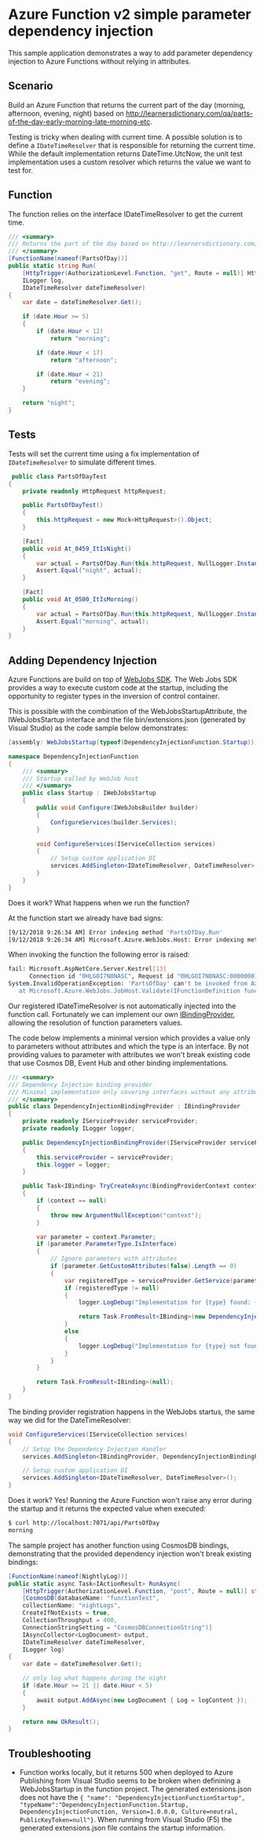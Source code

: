 # Azure Function v2 simple parameter dependency injection

This sample application demonstrates a way to add parameter dependency injection to Azure Functions without relying in attributes.

## Scenario

Build an Azure Function that returns the current part of the day (morning, afternoon, evening, night) based on http://learnersdictionary.com/qa/parts-of-the-day-early-morning-late-morning-etc.

Testing is tricky when dealing with current time. A possible solution is to define a `IDateTimeResolver` that is responsible for returning the current time. While the default implementation returns DateTime.UtcNow, the unit test implementation uses a custom resolver which returns the value we want to test for.

## Function

The function relies on the interface IDateTimeResolver to get the current time.

```C#
/// <summary>
/// Returns the part of the day based on http://learnersdictionary.com/qa/parts-of-the-day-early-morning-late-morning-etc
/// </summary>
[FunctionName(nameof(PartsOfDay))]
public static string Run(
    [HttpTrigger(AuthorizationLevel.Function, "get", Route = null)] HttpRequest req, 
    ILogger log,
    IDateTimeResolver dateTimeResolver)
{
    var date = dateTimeResolver.Get();

    if (date.Hour >= 5)
    {
        if (date.Hour < 12)
            return "morning";

        if (date.Hour < 17)
            return "afternoon";

        if (date.Hour < 21)
            return "evening";
    }

    return "night";
}
```

## Tests

Tests will set the current time using a fix implementation of `IDateTimeResolver` to simulate different times.

```C#
 public class PartsOfDayTest
{
    private readonly HttpRequest httpRequest;

    public PartsOfDayTest()
    {
        this.httpRequest = new Mock<HttpRequest>().Object;            
    }

    [Fact]
    public void At_0459_ItIsNight()
    {
        var actual = PartsOfDay.Run(this.httpRequest, NullLogger.Instance, new FixDateTimeResolver(new DateTime(2000, 1, 1, 4, 59, 0, DateTimeKind.Utc)));
        Assert.Equal("night", actual);
    }

    [Fact]
    public void At_0500_ItIsMorning()
    {
        var actual = PartsOfDay.Run(this.httpRequest, NullLogger.Instance, new FixDateTimeResolver(new DateTime(2000, 1, 1, 5, 0, 0, DateTimeKind.Utc)));
        Assert.Equal("morning", actual);
    }
}
```


## Adding Dependency Injection

Azure Functions are build on top of [WebJobs SDK](https://docs.microsoft.com/en-us/azure/app-service/web-sites-create-web-jobs). The Web Jobs SDK provides a way to execute custom code at the startup, including the opportunity to register types in the inversion of control container.

This is possible with the combination of the WebJobsStartupAttribute, the IWebJobsStartup interface and the file bin/extensions.json (generated by Visual Studio) as the code sample below demonstrates:

```C#
[assembly: WebJobsStartup(typeof(DependencyInjectionFunction.Startup))]

namespace DependencyInjectionFunction
{
    /// <summary>
    /// Startup called by WebJob host
    /// </summary>
    public class Startup : IWebJobsStartup
    {
        public void Configure(IWebJobsBuilder builder)
        {
            ConfigureServices(builder.Services);
        }

        void ConfigureServices(IServiceCollection services)
        {
            // Setup custom application DI
            services.AddSingleton<IDateTimeResolver, DateTimeResolver>();                        
        }
    }
}
```

Does it work? What happens when we run the function?

At the function start we already have bad signs:
```bash
[9/12/2018 9:26:34 AM] Error indexing method 'PartsOfDay.Run'
[9/12/2018 9:26:34 AM] Microsoft.Azure.WebJobs.Host: Error indexing method 'PartsOfDay.Run'. Microsoft.Azure.WebJobs.Host: Cannot bind parameter 'dateTimeResolver' to type IDateTimeResolver. Make sure the parameter Type is supported by the binding. If you're using binding extensions (e.g. ServiceBus, Timers, etc.) make sure you've called the registration method for the extension(s) in your startup code (e.g. config.UseServiceBus(), config.UseTimers(), etc.).
```

When invoking the function the following error is raised:
```bash
fail: Microsoft.AspNetCore.Server.Kestrel[13]
      Connection id "0HLGOI7N8NASC", Request id "0HLGOI7N8NASC:00000001": An unhandled exception was thrown by the application.
System.InvalidOperationException: 'PartsOfDay' can't be invoked from Azure WebJobs SDK. Is it missing Azure WebJobs SDK attributes?
   at Microsoft.Azure.WebJobs.JobHost.Validate(IFunctionDefinition function, Object key) in C:\projects\azure-webjobs-sdk-rqm4t\src\Microsoft.Azure.WebJobs.Host\JobHost.cs:line 344
```

Our registered IDateTimeResolver is not automatically injected into the function call. Fortunately we can implement our own [IBindingProvider](https://github.com/Azure/azure-webjobs-sdk-extensions/wiki/The-Binding-Process), allowing the resolution of function parameters values. 

The code below implements a minimal version which provides a value only to parameters without attributes and which the type is an interface. By not providing values to parameter with attributes we won't break existing code that use Cosmos DB, Event Hub and other binding implementations.

```C#
/// <summary>
/// Dependency Injection binding provider
/// Minimal implementation only covering interfaces without any attribute
/// </summary>
public class DependencyInjectionBindingProvider : IBindingProvider
{
    private readonly IServiceProvider serviceProvider;
    private readonly ILogger logger;

    public DependencyInjectionBindingProvider(IServiceProvider serviceProvider, ILogger<DependencyInjectionBindingProvider> logger)
    {
        this.serviceProvider = serviceProvider;
        this.logger = logger;
    }

    public Task<IBinding> TryCreateAsync(BindingProviderContext context)
    {
        if (context == null)
        {
            throw new ArgumentNullException("context");
        }

        var parameter = context.Parameter;            
        if (parameter.ParameterType.IsInterface)
        {
            // Ignore parameters with attributes
            if (parameter.GetCustomAttributes(false).Length == 0)
            {
                var registeredType = serviceProvider.GetService(parameter.ParameterType);
                if (registeredType != null)
                {
                    logger.LogDebug("Implementation for {type} found: {concreteType}", parameter.ParameterType.Name, registeredType.GetType().Name);

                    return Task.FromResult<IBinding>(new DependencyInjectionBinding(parameter.Name, parameter.ParameterType, registeredType));
                }
                else
                {
                    logger.LogDebug("Implementation for {type} not found. Did you registers in the IServiceCollection", parameter.ParameterType.Name);
                }
            }           
        }

        return Task.FromResult<IBinding>(null);
    }
}
```

The binding provider registration happens in the WebJobs startus, the same way we did for the DateTimeResolver:

```C#
void ConfigureServices(IServiceCollection services)
{
    // Setup the Dependency Injection Handler
    services.AddSingleton<IBindingProvider, DependencyInjectionBindingProvider>();

    // Setup custom application DI
    services.AddSingleton<IDateTimeResolver, DateTimeResolver>();                        
}
```

Does it work? Yes! Running the Azure Function won't raise any error during the startup and it returns the expected value when executed:
```bash
$ curl http://localhost:7071/api/PartsOfDay
morning
```

The sample project has another function using CosmosDB bindings, demonstrating that the provided dependency injection won't break existing bindings:

```C#
[FunctionName(nameof(NightlyLog))]
public static async Task<IActionResult> RunAsync(
    [HttpTrigger(AuthorizationLevel.Function, "post", Route = null)] string logContent,
    [CosmosDB(databaseName: "functionTest",
    collectionName: "nightLogs",
    CreateIfNotExists = true,
    CollectionThroughput = 400,            
    ConnectionStringSetting = "CosmosDBConnectionString")]
    IAsyncCollector<LogDocument> output,
    IDateTimeResolver dateTimeResolver,
    ILogger log)
{
    var date = dateTimeResolver.Get();

    // only log what happens during the night
    if (date.Hour >= 21 || date.Hour < 5)
    {
        await output.AddAsync(new LogDocument { Log = logContent });
    }

    return new OkResult();            
}
```

## Troubleshooting

- Function works locally, but it returns 500 when deployed to Azure  
Publishing from Visual Studio seems to be broken when definining a WebJobsStartup in the function project. The generated extensions.json does not have the ```{ "name": "DependencyInjectionFunctionStartup", "typeName":"DependencyInjectionFunction.Startup, DependencyInjectionFunction, Version=1.0.0.0, Culture=neutral, PublicKeyToken=null"}```.
When running from Visual Studio (F5) the generated extensions.json file contains the startup information.
